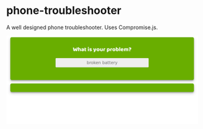 # phone-troubleshooter
A well designed phone troubleshooter. Uses Compromise.js.

      
!["example"](example.png)
